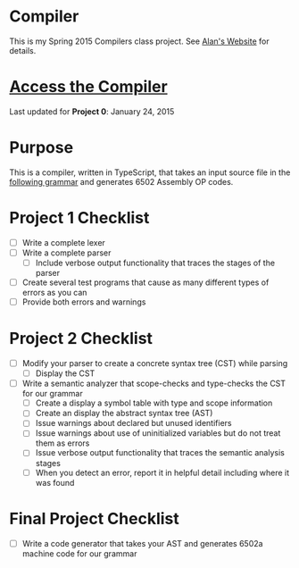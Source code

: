 Compiler
========

This is my Spring 2015 Compilers class project.
See [Alan's Website](http://www.labouseur.com/courses/compilers/) for details.

[Access the Compiler](http://andrewbaran.github.io/CompilerProject/)
===========================================================
Last updated for **Project 0**: January 24, 2015


Purpose
=======

This is a compiler, written in TypeScript, that takes an input source file in the [following grammar](http://www.labouseur.com/courses/compilers/grammar.pdf) and generates 6502 Assembly OP codes.


Project 1 Checklist
===================

- [ ] Write a complete lexer
- [ ] Write a complete parser
	- [ ] Include verbose output functionality that traces the stages of the parser
- [ ] Create several test programs that cause as many different types of errors as you can
- [ ] Provide both errors and warnings

Project 2 Checklist
===================

- [ ] Modify your parser to create a concrete syntax tree (CST) while parsing
	- [ ] Display the CST
- [ ] Write a semantic analyzer that scope-checks and type-checks the CST for our grammar
	- [ ] Create a display a symbol table with type and scope information
	- [ ] Create an display the abstract syntax tree (AST)
	- [ ] Issue warnings about declared but unused identifiers
	- [ ] Issue warnings about use of uninitialized variables but do not treat them as errors
	- [ ] Issue verbose output functionality that traces the semantic analysis stages
	- [ ] When you detect an error, report it in helpful detail including where it was found 

Final Project Checklist
=======================

- [ ] Write a code generator that takes your AST and generates 6502a machine code for our grammar 
